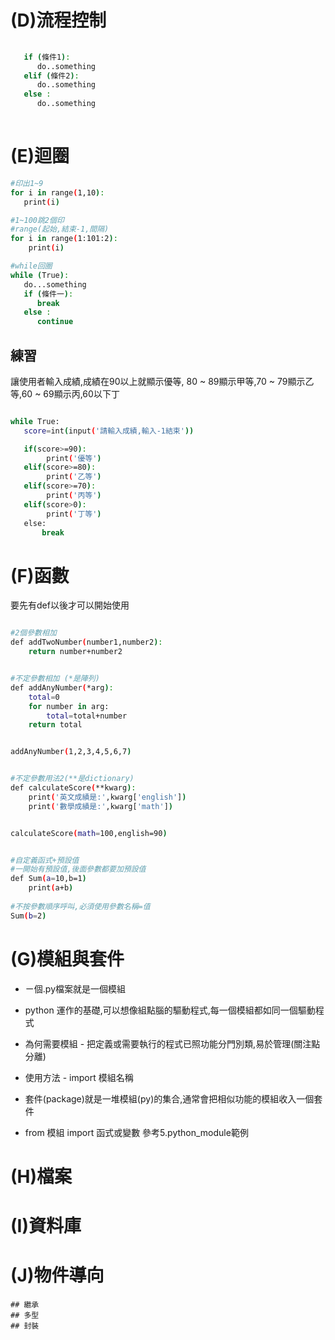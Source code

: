 # (D)流程控制
```sh
   
   if (條件1):
      do..something
   elif (條件2):
      do..something
   else :
      do..something
      
```

# (E)迴圈
```sh
#印出1~9
for i in range(1,10):
   print(i)

#1~100跳2個印
#range(起始,結束-1,間隔)
for i in range(1:101:2):
    print(i)

#while回圈
while (True):
   do...something
   if (條件一):
      break
   else :
      continue

```

## 練習
讓使用者輸入成績,成績在90以上就顯示優等,
80 ~ 89顯示甲等,70 ~ 79顯示乙等,60 ~ 69顯示丙,60以下丁
```sh

while True:
   score=int(input('請輸入成績,輸入-1結束'))

   if(score>=90):
        print('優等')
   elif(score>=80):
        print('乙等')
   elif(score>=70):
        print('丙等')
   elif(score>0):
        print('丁等')
   else:
       break
```

# (F)函數
要先有def以後才可以開始使用
```sh

#2個參數相加
def addTwoNumber(number1,number2):
    return number+number2


#不定參數相加 (*是陣列)
def addAnyNumber(*arg):
    total=0
    for number in arg:
        total=total+number
    return total


addAnyNumber(1,2,3,4,5,6,7)


#不定參數用法2(**是dictionary)
def calculateScore(**kwarg):
    print('英文成績是:',kwarg['english'])
    print('數學成績是:',kwarg['math'])


calculateScore(math=100,english=90)


#自定義函式+預設值
#一開始有預設值,後面參數都要加預設值
def Sum(a=10,b=1)
    print(a+b)
  
#不按參數順序呼叫,必須使用參數名稱=值
Sum(b=2)

```
# (G)模組與套件
  * ㄧ個.py檔案就是一個模組
  * python 運作的基礎,可以想像組點腦的驅動程式,每一個模組都如同一個驅動程式
  * 為何需要模組 - 把定義或需要執行的程式已照功能分門別類,易於管理(關注點分離)
  * 使用方法 - import 模組名稱
  
  * 套件(package)就是一堆模組(py)的集合,通常會把相似功能的模組收入一個套件
  * from 模組 import 函式或變數
  參考5.python_module範例


# (H)檔案

# (I)資料庫

# (J)物件導向
    ## 繼承
    ## 多型
    ## 封裝
    

    
